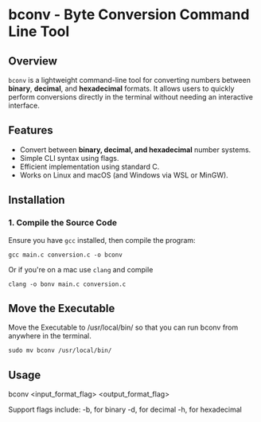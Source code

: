 # **bconv - Byte Conversion Command Line Tool**

## **Overview**
`bconv` is a lightweight command-line tool for converting numbers between **binary**, **decimal**, and **hexadecimal** formats. It allows users to quickly perform conversions directly in the terminal without needing an interactive interface.

## **Features**
- Convert between **binary, decimal, and hexadecimal** number systems.
- Simple CLI syntax using flags.
- Efficient implementation using standard C.
- Works on Linux and macOS (and Windows via WSL or MinGW).

## **Installation**

### **1. Compile the Source Code**
Ensure you have `gcc` installed, then compile the program:
```
gcc main.c conversion.c -o bconv 
```

Or if you're on a mac use `clang` and compile 
```
clang -o bonv main.c conversion.c
```

## **Move the Executable**
Move the Executable to /usr/local/bin/ so that you can run bconv from anywhere in the terminal. 
```
sudo mv bconv /usr/local/bin/
```

## Usage

bconv <input_format_flag> <output_format_flag> <value>

Support flags include: 
    -b, for binary
    -d, for decimal
    -h, for hexadecimal



